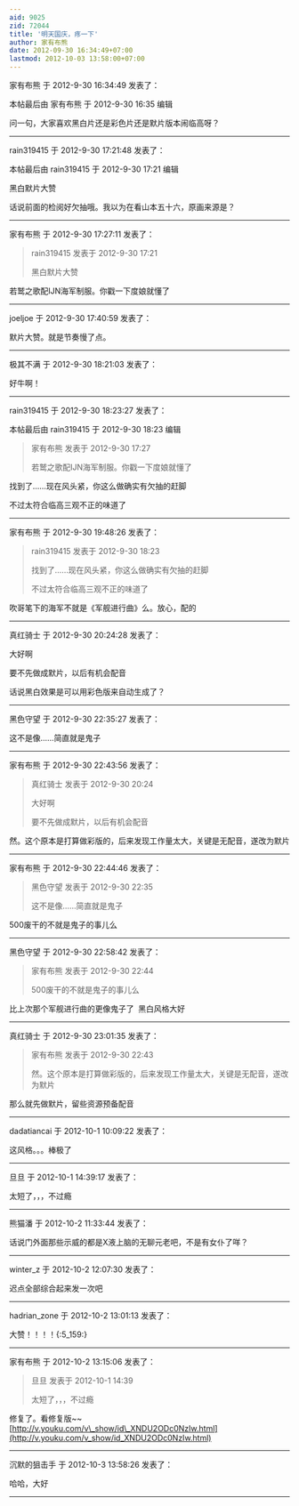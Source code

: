 ```yaml
---
aid: 9025
zid: 72044
title: '明天国庆，疼一下'
author: 家有布熊
date: 2012-09-30 16:34:49+07:00
lastmod: 2012-10-03 13:58:00+07:00
---
```


家有布熊 于 2012-9-30 16:34:49 发表了：

本帖最后由 家有布熊 于 2012-9-30 16:35 编辑 

问一句，大家喜欢黑白片还是彩色片还是默片版本闹临高呀？

---------

rain319415 于 2012-9-30 17:21:48 发表了：

本帖最后由 rain319415 于 2012-9-30 17:21 编辑 

黑白默片大赞

话说前面的检阅好欠抽哦。我以为在看山本五十六，原画来源是？

---------

家有布熊 于 2012-9-30 17:27:11 发表了：

> rain319415 发表于 2012-9-30 17:21
> 
> 黑白默片大赞



若鹫之歌配IJN海军制服。你戳一下度娘就懂了

---------

joeljoe 于 2012-9-30 17:40:59 发表了：

默片大赞。就是节奏慢了点。

---------

极其不满 于 2012-9-30 18:21:03 发表了：

好牛啊！

---------

rain319415 于 2012-9-30 18:23:27 发表了：

本帖最后由 rain319415 于 2012-9-30 18:23 编辑 


> 
> 家有布熊 发表于 2012-9-30 17:27
> 
> 若鹫之歌配IJN海军制服。你戳一下度娘就懂了



找到了……现在风头紧，你这么做确实有欠抽的赶脚

不过太符合临高三观不正的味道了

---------

家有布熊 于 2012-9-30 19:48:26 发表了：

> rain319415 发表于 2012-9-30 18:23
> 
> 找到了……现在风头紧，你这么做确实有欠抽的赶脚
> 
> 不过太符合临高三观不正的味道了



吹哥笔下的海军不就是《军舰进行曲》么。放心，配的

---------

真红骑士 于 2012-9-30 20:24:28 发表了：

大好啊

要不先做成默片，以后有机会配音

话说黑白效果是可以用彩色版来自动生成了？

---------

黑色守望 于 2012-9-30 22:35:27 发表了：

这不是像……简直就是鬼子

---------

家有布熊 于 2012-9-30 22:43:56 发表了：

> 真红骑士 发表于 2012-9-30 20:24
> 
> 大好啊
> 
> 要不先做成默片，以后有机会配音



然。这个原本是打算做彩版的，后来发现工作量太大，关键是无配音，遂改为默片

---------

家有布熊 于 2012-9-30 22:44:46 发表了：

> 黑色守望 发表于 2012-9-30 22:35
> 
> 这不是像……简直就是鬼子



500废干的不就是鬼子的事儿么

---------

黑色守望 于 2012-9-30 22:58:42 发表了：

> 家有布熊 发表于 2012-9-30 22:44
> 
> 500废干的不就是鬼子的事儿么



比上次那个军舰进行曲的更像鬼子了  黑白风格大好

---------

真红骑士 于 2012-9-30 23:01:35 发表了：

> 家有布熊 发表于 2012-9-30 22:43
> 
> 然。这个原本是打算做彩版的，后来发现工作量太大，关键是无配音，遂改为默片



那么就先做默片，留些资源预备配音

---------

dadatiancai 于 2012-10-1 10:09:22 发表了：

这风格。。。棒极了

---------

旦旦 于 2012-10-1 14:39:17 发表了：

太短了，，，不过瘾

---------

熊猫潘 于 2012-10-2 11:33:44 发表了：

话说门外面那些示威的都是X液上脑的无聊元老吧，不是有女仆了咩？

---------

winter_z 于 2012-10-2 12:07:30 发表了：

迟点全部综合起来发一次吧

---------

hadrian_zone 于 2012-10-2 13:01:13 发表了：

大赞！！！！{:5\_159:}

---------

家有布熊 于 2012-10-2 13:15:06 发表了：

> 旦旦 发表于 2012-10-1 14:39
> 
> 太短了，，，不过瘾



修复了。看修复版~~[http://v.youku.com/v\_show/id\_XNDU2ODc0NzIw.html](http://v.youku.com/v_show/id_XNDU2ODc0NzIw.html)

---------

沉默的狙击手 于 2012-10-3 13:58:26 发表了：

哈哈，大好

---------


